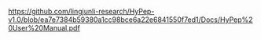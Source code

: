 https://github.com/lingjunli-research/HyPep-v1.0/blob/ea7e7384b59380a1cc98bce6a22e6841550f7ed1/Docs/HyPep%20User%20Manual.pdf
